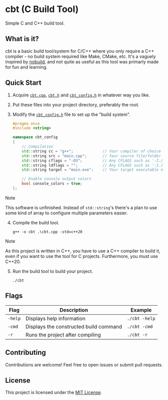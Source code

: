# cbt (**C** **B**uild **T**ool)

Simple C and C++ build tool.

## What is it?

cbt is a basic build tool/system for C/C++ where you only require a C++ compiler - no build system required like Make, CMake, etc. It's a vaguely inspired by [nobuild](https://github.com/tsoding/nobuild), and not quite as useful as this tool was primarly made for fun and learning.

## Quick Start

1.  Acquire [`cbt.cpp`](./cbt.cpp), [`cbt.h`](./cbt.h) and [`cbt_config.h`](./cbt_config.h) in whatever way you like.
2.  Put these files into your project directory, preferably the root.
3.  Modify the [`cbt_config.h`](./cbt_config.h) file to set up the "build system".

    ```cpp
    #pragma once
    #include <string>

    namespace cbt_config
    {
        // Compilation
        std::string cc = "g++";             // Your compiler of choice (cc, gcc, g++, clang, etc)
        std::string src = "main.cpp";       // Your source file/folder of .c/.cpp files.
        std::string cflags = "-O3";         // Any CFLAGS such as '-I./include -O3 -Wall -pedantic'
        std::string ldflags = "";           // Any CFLAGS such as '-I./include -O3 -Wall -pedantic'
        std::string target = "main.exe";    // Your target executable name.

        // Enable console output colors
        bool console_colors = true;
    };
    ```

> [!NOTE]
> This software is unfinished. Instead of `std::string`'s there's a plan to use some kind of array to configure multiple parameters easier.

4.  Compile the build tool.

    ```console
    g++ -o cbt .\cbt.cpp -std=c++20
    ```

> [!NOTE]
> As this project is written in C++, you have to use a C++ compiler to build it, even if you want to use the tool for C projects. Furthermore, you must use C++20.

5.  Run the build tool to build your project.

    ```console
    ./cbt
    ```

## Flags

| Flag    | Description                            | Example       |
| ------- | -------------------------------------- | ------------- |
| `-help` | Displays help information              | `./cbt -help` |
| `-cmd`  | Displays the constructed build command | `./cbt -cmd`  |
| `-r`    | Runs the project after compiling       | `./cbt -r`    |

## Contributing

Contributions are welcome! Feel free to open issues or submit pull requests.

## License

This project is licensed under the [MIT License](LICENSE).
